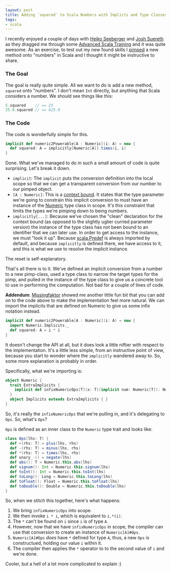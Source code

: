 ```yaml
---
layout: post
title: Adding `squared` to Scala Numbers with Implicts and Type Classes
tags:
- scala
---
```

I recently enjoyed a couple of days with [Heiko Seeberger](https://twitter.com/#!/hseeberger) and [Josh Suereth](https://twitter.com/#!/jsuereth) as they dragged me through some [Advanced Scala Training](http://typesafe.com/products/training) and it was quite awesome. As an exercise, to test out my new found skills I [pimped](http://www.artima.com/weblogs/viewpost.jsp?thread=179766) a new method onto "numbers" in Scala and I thought it might be instructive to share.

### The Goal

The goal is really quite simple. All we want to do is add a new method, `squared` onto "numbers". I don't mean `Int` directly, but anything that Scala considers a number. We should see things like this:

``` scala
5.squared    // == 25
25.0.squared // == 625.0
```

### The Code

The code is wonderfully simple for this.

``` scala
implicit def numeric2Powerable[A : Numeric](i: A) = new {
  def squared: A = implicitly[Numeric[A]].times(i, i)
}
```

Done. What we've managed to do in such a small amount of code is quite surprising. Let's break it down.

-   `implicit`: The `implicit` puts the conversion definition into the local scope so that we can get a transparent conversion from our number to our pimped object.
-   `[A : Numeric]`: This is a [context bound](http://stackoverflow.com/questions/2982276/what-is-a-context-bound-in-scala). It states that the type parameter we're going to constrain this implicit conversion to must have an instance of the [Numeric](http://www.scala-lang.org/api/current/index.html#scala.math.Numeric) type class in scope. It's this constraint that limits the types we're pimping down to being numbers.
-   `implicitly[...]`: Because we've chosen the "clean" declaration for the context bound (as opposed to the slightly uglier curried parameter version) the instance of the type class has not been bound to an identifier that we can later use. In order to get access to the instance, we must "look it up". Because [scala.Predef](http://www.scala-lang.org/api/current/index.html#scala.Predef$) is always imported by default, and because `implicitly` is defined there, we have access to it, and this is what we use to resolve the implicit instance.

The reset is self-explanatory.

That's all there is to it. We've defined an implicit conversion from a number to a new pimp-class, used a type class to narrow the target types for the pimp, and pulled in the instance of the type class to give us a concrete tool to use in performing the computation. Not bad for a couple of lines of code.

**Addendum**: [Missingfaktor](https://twitter.com/#!/missingfaktor) showed me another little fun bit that you can add on to the code above to make the implementation feel more natural. We can import the implicits that are defined on Numeric to give us some infix notation instead.

``` scala
implicit def numeric2Powerable[A : Numeric](i: A) = new {
  import Numeric.Implicits._
  def squared: A = i * i
}
```

It doesn't change the API at all, but it does look a little niftier with respect to the implementation. It's a little less simple, from an instructive point of view, because you start to wonder where the `implicitly` wandered away to. So, some more explanation is probably in order.

Specifically, what we're importing is:

``` scala
object Numeric {
  trait ExtraImplicits {
    implicit def infixNumericOps[T](x: T)(implicit num: Numeric[T]): Numeric[T]#Ops = new num.Ops(x)    
  }
  object Implicits extends ExtraImplicits { }
}
```

So, it's really the `infixNumericOps` that we're pulling in, and it's delegating to `Ops`. So, what's `Ops`?

`Ops` is defined as an inner class to the `Numeric` type trait and looks like:

``` scala
class Ops(lhs: T) {
  def +(rhs: T) = plus(lhs, rhs)
  def -(rhs: T) = minus(lhs, rhs)
  def *(rhs: T) = times(lhs, rhs)
  def unary_-() = negate(lhs)
  def abs(): T = Numeric.this.abs(lhs)
  def signum(): Int = Numeric.this.signum(lhs)
  def toInt(): Int = Numeric.this.toInt(lhs)
  def toLong(): Long = Numeric.this.toLong(lhs)
  def toFloat(): Float = Numeric.this.toFloat(lhs)
  def toDouble(): Double = Numeric.this.toDouble(lhs)    
}
```

So, when we stitch this together, here's what happens:

1.  We bring `infixNumericOps` into scope.
2.  We then invoke `i * i`, which is equivalent to `i.*(i)`.
3.  The `*` can't be found on `i` since `i` is of type `A`.
4.  However, now that we have `infixNumericOps` in scope, the compiler can use that conversion to create an instance of `Numeric[A]#Ops`.
5.  `Numeric[A]#Ops` *does* have `*` defined for type `A`, thus, a new `Ops` is constructued, holding our value `i` within it.
6.  The compiler then applies the `*` operator to to the second value of `i` and we're done.

Cooler, but a hell of a lot more complicated to explain :)
